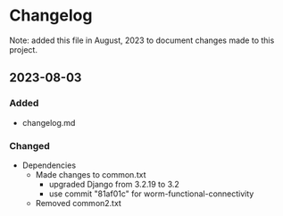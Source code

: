 # Changelog

Note: added this file in August, 2023 to document changes made to this project.

## 2023-08-03

### Added

- changelog.md

### Changed

- Dependencies
  - Made changes to common.txt
    - upgraded Django from 3.2.19 to 3.2
    - use commit "81af01c" for worm-functional-connectivity
  - Removed common2.txt

